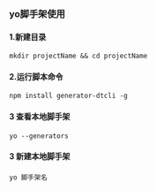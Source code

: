 ### yo脚手架使用

#### 1.新建目录
```
mkdir projectName && cd projectName
```
#### 2.运行脚本命令
```
npm install generator-dtcli -g 

```
#### 3 查看本地脚手架

```
yo --generators

```
#### 3 新建本地脚手架

```
yo 脚手架名

```
